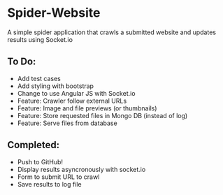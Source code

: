 Spider-Website
============

A simple spider application that crawls a submitted website and updates results using Socket.io

## To Do:

- Add test cases
- Add styling with bootstrap
- Change to use Angular JS with Socket.io
- Feature: Crawler follow external URLs
- Feature: Image and file previews (or thumbnails)
- Feature: Store requested files in Mongo DB (instead of log)
- Feature: Serve files from database
    
## Completed:

- Push to GitHub!
- Display results asyncronously with socket.io
- Form to submit URL to crawl
- Save results to log file
